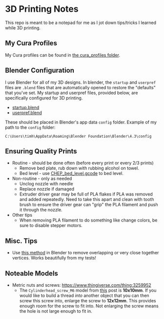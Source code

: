 # 3D Printing Notes
This repo is meant to be a notepad for me as I jot down tips/tricks I learned while 3D printing.

## My Cura Profiles
My Cura profiles can be found in [the cura_profiles folder](./cura_profiles/).

## Blender Configuration
I use Blender for all of my 3D designs. In blender, the `startup` and `userpref` files are `.blend` files that are automatically opened to restore the "defaults" that you've set. My startup and userpref files, provided below, are specifically configured for 3D printing.
- [startup.blend](https://github.com/TimHanewich/3d-printing/releases/download/1/startup.blend)
- [userpref.blend](https://github.com/TimHanewich/3d-printing/releases/download/1/userpref.blend)

These should be placed in Blender's app data `config` folder. Example of my path to the `config` folder:

```
C:\Users\timh\AppData\Roaming\Blender Foundation\Blender\4.3\config
```

## Ensuring Quality Prints
- Routine - should be done often (before every print or every 2/3 prints)
    - Remove bed plate, rub down with rubbing alcohol on towel.
    - Bed level - use [CHEP_bed_level.gcode](./CHEP_bed_level.gcode) to bed level.
- Non-routine - only as needed
    - Unclog nozzle with needle
    - Replace nozzle if damaged
    - Extruder driver gear may be full of PLA flakes if PLA was removed and added repeatedly. Need to take this apart and clean with tooth brush to ensure the driver gear can "grip" the PLA filament and push it through the nozzle.
- Other tips
    - When removing PLA filament to do something like change colors, be sure to disable stepper motors.

## Misc. Tips
- Use [this method](https://i.imgur.com/9Dn2ubp.png) in Blender to remove overlapping or very close together vertices. Works beautifully from my tests!

## Noteable Models
- Metric nuts and screws: https://www.thingiverse.com/thing:3259952
    - The `Cylinderhead_screw_M6` model from [this](https://www.thingiverse.com/thing:3259952) post is **10x10mm**. If you would like to build a thread *into* another object that you can then screw this screw into, enlarge the screw to **12x12mm**. This provides enough room for the screw to fit into. Not enlarging the screw means the hole is not large enough to fit in.